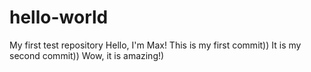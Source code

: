 # hello-world
My first test repository
Hello, I'm Max!
This is my first commit))
It is my second commit))
Wow, it is amazing!)
